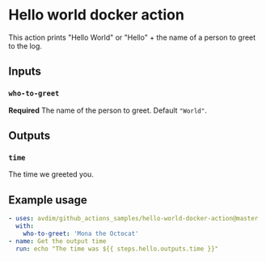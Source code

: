 # Hello world docker action

This action prints "Hello World" or "Hello" + the name of a person to greet to the log.

## Inputs

### `who-to-greet`

**Required** The name of the person to greet. Default `"World"`.

## Outputs

### `time`

The time we greeted you.

## Example usage

```yaml
- uses: avdim/github_actions_samples/hello-world-docker-action@master
  with:
    who-to-greet: 'Mona the Octocat'
- name: Get the output time
  run: echo "The time was ${{ steps.hello.outputs.time }}"
  ```
